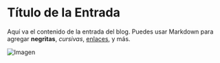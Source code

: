 # Título de la Entrada

Aquí va el contenido de la entrada del blog. Puedes usar Markdown para agregar **negritas**, _cursivas_, [enlaces](https://github.com), y más.

![Imagen](.../assets/isotipo.png)
